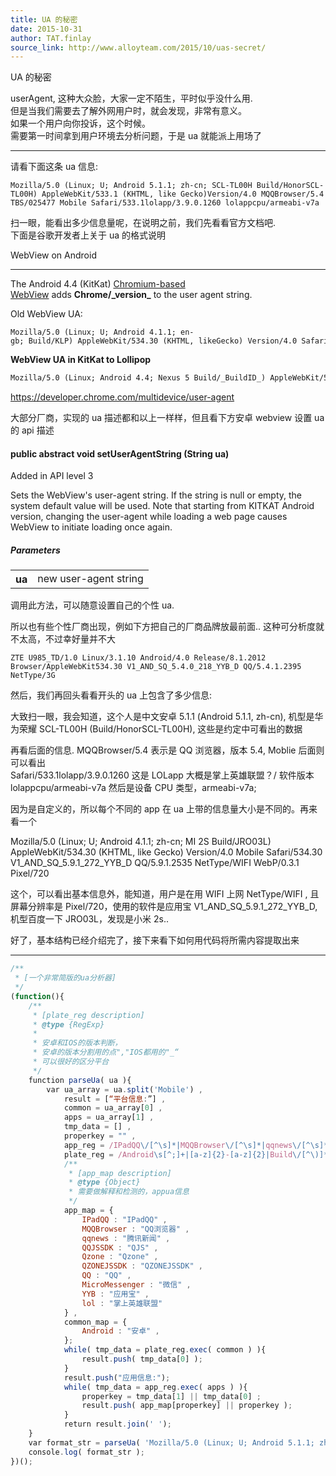 ```yaml
---
title: UA 的秘密
date: 2015-10-31
author: TAT.finlay
source_link: http://www.alloyteam.com/2015/10/uas-secret/
---
```


UA 的秘密

userAgent, 这种大众脸，大家一定不陌生，平时似乎没什么用.  
但是当我们需要去了解外网用户时，就会发现，非常有意义。  
如果一个用户向你投诉，这个时候。  
需要第一时间拿到用户环境去分析问题，于是 ua 就能派上用场了

* * *

请看下面这条 ua 信息:

    Mozilla/5.0 (Linux; U; Android 5.1.1; zh-cn; SCL-TL00H Build/HonorSCL-TL00H) AppleWebKit/533.1 (KHTML, like Gecko)Version/4.0 MQQBrowser/5.4 TBS/025477 Mobile Safari/533.1lolapp/3.9.0.1260 lolappcpu/armeabi-v7a

扫一眼，能看出多少信息量呢，在说明之前，我们先看看官方文档吧.  
下面是谷歌开发者上关于 ua 的格式说明

WebView on Android  

* * *

The Android 4.4 (KitKat) [Chromium-based WebView](https://developer.chrome.com/multidevice/webview/overview) adds **Chrome/\_version\_** to the user agent string.

Old WebView UA:

    Mozilla/5.0 (Linux; U; Android 4.1.1; en-gb; Build/KLP) AppleWebKit/534.30 (KHTML, likeGecko) Version/4.0 Safari/534.30

**WebView UA in KitKat to Lollipop**

```html
Mozilla/5.0 (Linux; Android 4.4; Nexus 5 Build/_BuildID_) AppleWebKit/537.36 (KHTML,like Gecko) Version/4.0 <strong>Chrome/30.0.0.0 Mobile</strong> Safari/537.36
```

<https://developer.chrome.com/multidevice/user-agent>

大部分厂商，实现的 ua 描述都和以上一样样，但且看下方安卓 webview 设置 ua 的 api 描述

#### public abstract void setUserAgentString (String ua)

Added in API level 3

Sets the WebView's user-agent string. If the string is null or empty, the system default value will be used. Note that starting from KITKAT Android version, changing the user-agent while loading a web page causes WebView to initiate loading once again.

##### Parameters

<table><tbody><tr><th>ua</th><td>new user-agent string</td></tr></tbody></table>

调用此方法，可以随意设置自己的个性 ua.

所以也有些个性厂商出现，例如下方把自己的厂商品牌放最前面.. 这种可分析度就不太高，不过幸好量并不大

    ZTE U985_TD/1.0 Linux/3.1.10 Android/4.0 Release/8.1.2012 Browser/AppleWebKit534.30 V1_AND_SQ_5.4.0_218_YYB_D QQ/5.4.1.2395 NetType/3G

然后，我们再回头看看开头的 ua 上包含了多少信息:

大致扫一眼，我会知道，这个人是中文安卓 5.1.1 (Android 5.1.1, zh-cn), 机型是华为荣耀 SCL-TL00H (Build/HonorSCL-TL00H), 这些是约定中可看出的数据

再看后面的信息. MQQBrowser/5.4 表示是 QQ 浏览器，版本 5.4, Moblie 后面则可以看出  
Safari/533.1lolapp/3.9.0.1260 这是 LOLapp 大概是掌上英雄联盟？/ 软件版本   
lolappcpu/armeabi-v7a 然后是设备 CPU 类型，armeabi-v7a;

因为是自定义的，所以每个不同的 app 在 ua 上带的信息量大小是不同的。再来看一个

Mozilla/5.0 (Linux; U; Android 4.1.1; zh-cn; MI 2S Build/JRO03L) AppleWebKit/534.30 (KHTML, like Gecko) Version/4.0 Mobile Safari/534.30 V1_AND_SQ_5.9.1_272_YYB_D QQ/5.9.1.2535 NetType/WIFI WebP/0.3.1 Pixel/720

这个，可以看出基本信息外，能知道，用户是在用 WIFI 上网 NetType/WIFI , 且屏幕分辨率是 Pixel/720，使用的软件是应用宝 V1_AND_SQ_5.9.1_272_YYB_D, 机型百度一下 JRO03L，发现是小米 2s..

好了，基本结构已经介绍完了，接下来看下如何用代码将所需内容提取出来

* * *

```javascript
/**
 * [一个非常简版的ua分析器]
 */
(function(){
    /**
     * [plate_reg description]
     * @type {RegExp}
     * 
     * 安卓和IOS的版本判断，
     * 安卓的版本分割用的点","IOS都用的"_“
     * 可以很好的区分平台
     */
    function parseUa( ua ){
        var ua_array = ua.split('Mobile') ,
            result = [“平台信息:”] ,
            common = ua_array[0] ,
            apps = ua_array[1] ,
            tmp_data = [] ,
            properkey = "" ,
            app_reg = /IPadQQ\/[^\s]*|MQQBrowser\/[^\s]*|qqnews\/[^\s]*|QQJSSDK\/[^\s]*|Qzone\/[^\s]*|QZONEJSSDK\/[^\s]*|QQ\/[^\s]*|NetType\/[^\s]*|Pixel\/[^\s]*|MicroMessenger\/[^\s]*|(lol)appcpu\/[^\s]*|[^\s]*(YYB)[^\s]*|QQHD/g ,
            plate_reg = /Android\s[^;]+|[a-z]{2}-[a-z]{2}|Build\/[^\)]*|\d_\d_\d|iPad|iPhone|iPod/g ,
            /**
             * [app_map description]
             * @type {Object}
             * 需要做解释和检测的，appua信息
             */
            app_map = {
                IPadQQ : "IPadQQ" ,
                MQQBrowser : "QQ浏览器" ,
                qqnews : "腾讯新闻" ,
                QQJSSDK : "QJS" ,
                Qzone : "Qzone" ,
                QZONEJSSDK : "QZONEJSSDK" ,
                QQ : "QQ" ,
                MicroMessenger : "微信" ,
                YYB : "应用宝" ,
                lol : "掌上英雄联盟"
            } ,
            common_map = {
                Android : "安卓" ,
            };
            while( tmp_data = plate_reg.exec( common ) ){
                result.push( tmp_data[0] );
            }
            result.push("应用信息:");
            while( tmp_data = app_reg.exec( apps ) ){
                properkey = tmp_data[1] || tmp_data[0] ;
                result.push( app_map[properkey] || properkey );
            }
            return result.join(' ');
    }    
    var format_str = parseUa( 'Mozilla/5.0 (Linux; U; Android 5.1.1; zh-cn; SCL-TL00H Build/HonorSCL-TL00H) AppleWebKit/533.1 (KHTML, like Gecko)Version/4.0 MQQBrowser/5.4 TBS/025477 Mobile Safari/533.1lolapp/3.9.0.1260 lolappcpu/armeabi-v7a' );
    console.log( format_str );
})();
```